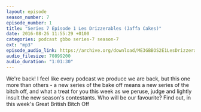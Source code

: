 ```yaml
---
layout: episode
season_number: 7
episode_number: 1
title: "Series 7 Episode 1 Les Drizzerables (Jaffa Cakes)"
date: 2016-08-26 11:55:29 +0100
categories: podcast gbbo series-7 season-7
ext: "mp3"
episode_audio_link: https://archive.org/download/ME3GBBOS2E1LesDrizzerables2508/ME3_GBBO_S2E1_LesDrizzerables%2825-08%29.mp3
audio_filesize: 70899200
audio_duration: "1:01:30"
---
```

We're back! I feel like every podcast we produce we are back, but this one more than others - a new series of the bake off means a new series of the bitch off, and what a treat for you this week as we peruse, judge and lightly insult the new season's contestants. Who will be our favourite? Find out, in this week's Great British Bitch Off
